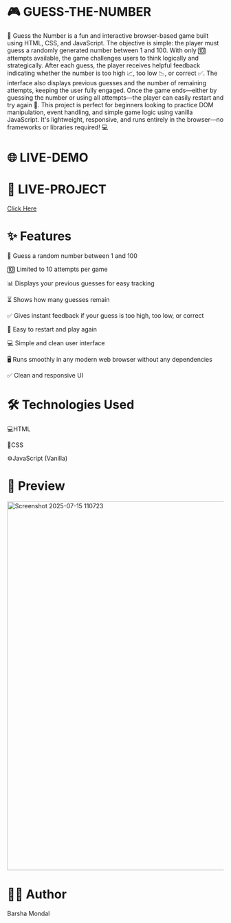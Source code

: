 # 🎮 GUESS-THE-NUMBER
🎯 Guess the Number is a fun and interactive browser-based game built using HTML, CSS, and JavaScript. The objective is simple: the player must guess a randomly generated number between 1 and 100. With only 🔟 attempts available, the game challenges users to think logically and strategically. After each guess, the player receives helpful feedback indicating whether the number is too high 📈, too low 📉, or correct ✅. The interface also displays previous guesses and the number of remaining attempts, keeping the user fully engaged. Once the game ends—either by guessing the number or using all attempts—the player can easily restart and try again 🔁. This project is perfect for beginners looking to practice DOM manipulation, event handling, and simple game logic using vanilla JavaScript. It's lightweight, responsive, and runs entirely in the browser—no frameworks or libraries required! 💻

# 🌐 LIVE-DEMO




# 📂 LIVE-PROJECT

[Click Here](https://stackblitz.com/edit/stackblitz-starters-aoz17mxp?file=styles.css)

# ✨ Features
🎲 Guess a random number between 1 and 100

🔟 Limited to 10 attempts per game

📊 Displays your previous guesses for easy tracking

⏳ Shows how many guesses remain

✅ Gives instant feedback if your guess is too high, too low, or correct

🔄 Easy to restart and play again

💻 Simple and clean user interface

🖥️ Runs smoothly in any modern web browser without any dependencies

✅ Clean and responsive UI

# 🛠️ Technologies Used
💻HTML

🎨CSS

⚙️JavaScript (Vanilla)

# 📸 Preview

<img width="1046" height="858" alt="Screenshot 2025-07-15 110723" src="https://github.com/user-attachments/assets/303b1acd-ca28-47ab-a4df-cd3821e03b89" />


# 🧑‍💻 Author
Barsha Mondal 
